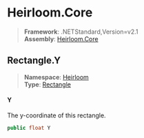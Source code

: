 # Heirloom.Core

> **Framework**: .NETStandard,Version=v2.1  
> **Assembly**: [Heirloom.Core][0]  

## Rectangle.Y

> **Namespace**: [Heirloom][0]  
> **Type**: [Rectangle][1]  

#### Y

The y-coordinate of this rectangle.

```cs
public float Y
```

[0]: ../../../Heirloom.Core.md
[1]: ../Rectangle.md
